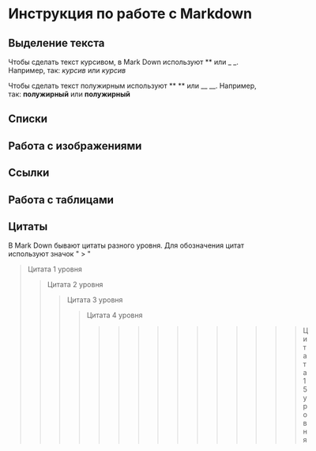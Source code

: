    # Инструкция по работе с Markdown

   ## Выделение текста

Чтобы сделать текст курсивом, в Mark Down используют ** или _ _. Например, так:
*курсив* или _курсив_

Чтобы сделать текст полужирным используют ** ** или __ __. Например, так: 
__полужирный__ или **полужирный**
   
   ## Списки

   ## Работа с изображениями

   ## Ссылки

   ## Работа с таблицами

   ## Цитаты 

В Mark Down бывают цитаты разного уровня. Для обозначения цитат используют значок " > "
> Цитата 1 уровня
>>Цитата 2 уровня
>>>Цитата 3 уровня
>>>>Цитата 4 уровня
>>>>>>>>>>>>>>>Цитата 15 уровня
   
